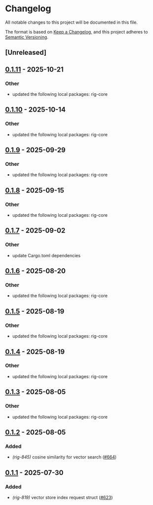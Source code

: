 # Changelog

All notable changes to this project will be documented in this file.

The format is based on [Keep a Changelog](https://keepachangelog.com/en/1.0.0/),
and this project adheres to [Semantic Versioning](https://semver.org/spec/v2.0.0.html).

## [Unreleased]

## [0.1.11](https://github.com/joshua-mo-143/rig/compare/rig-s3vectors-v0.1.10...rig-s3vectors-v0.1.11) - 2025-10-21

### Other

- updated the following local packages: rig-core

## [0.1.10](https://github.com/0xPlaygrounds/rig/compare/rig-s3vectors-v0.1.9...rig-s3vectors-v0.1.10) - 2025-10-14

### Other

- updated the following local packages: rig-core

## [0.1.9](https://github.com/0xPlaygrounds/rig/compare/rig-s3vectors-v0.1.8...rig-s3vectors-v0.1.9) - 2025-09-29

### Other

- updated the following local packages: rig-core

## [0.1.8](https://github.com/0xPlaygrounds/rig/compare/rig-s3vectors-v0.1.7...rig-s3vectors-v0.1.8) - 2025-09-15

### Other

- updated the following local packages: rig-core

## [0.1.7](https://github.com/0xPlaygrounds/rig/compare/rig-s3vectors-v0.1.6...rig-s3vectors-v0.1.7) - 2025-09-02

### Other

- update Cargo.toml dependencies

## [0.1.6](https://github.com/0xPlaygrounds/rig/compare/rig-s3vectors-v0.1.5...rig-s3vectors-v0.1.6) - 2025-08-20

### Other

- updated the following local packages: rig-core

## [0.1.5](https://github.com/0xPlaygrounds/rig/compare/rig-s3vectors-v0.1.4...rig-s3vectors-v0.1.5) - 2025-08-19

### Other

- updated the following local packages: rig-core

## [0.1.4](https://github.com/0xPlaygrounds/rig/compare/rig-s3vectors-v0.1.3...rig-s3vectors-v0.1.4) - 2025-08-19

### Other

- updated the following local packages: rig-core

## [0.1.3](https://github.com/0xPlaygrounds/rig/compare/rig-s3vectors-v0.1.2...rig-s3vectors-v0.1.3) - 2025-08-05

### Other

- updated the following local packages: rig-core

## [0.1.2](https://github.com/0xPlaygrounds/rig/compare/rig-s3vectors-v0.1.1...rig-s3vectors-v0.1.2) - 2025-08-05

### Added

- *(rig-845)* cosine similarity for vector search ([#664](https://github.com/0xPlaygrounds/rig/pull/664))

## [0.1.1](https://github.com/0xPlaygrounds/rig/compare/rig-s3vectors-v0.1.0...rig-s3vectors-v0.1.1) - 2025-07-30

### Added

- *(rig-819)* vector store index request struct ([#623](https://github.com/0xPlaygrounds/rig/pull/623))
